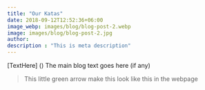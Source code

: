 ```yaml
---
title: "Our Katas"
date: 2018-09-12T12:52:36+06:00
image_webp: images/blog/blog-post-2.webp
image: images/blog/blog-post-2.jpg
author:
description : "This is meta description"
---
```



[TextHere] ()
The main blog text goes here (if any)

> This little green arrow make this look like this in the webpage
